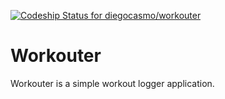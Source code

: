 [ ![Codeship Status for diegocasmo/workouter](https://codeship.com/projects/06610e30-c05c-0132-ad91-52b105eed0d4/status?branch=master)](https://codeship.com/projects/73231)

# Workouter
Workouter is a simple workout logger application.
